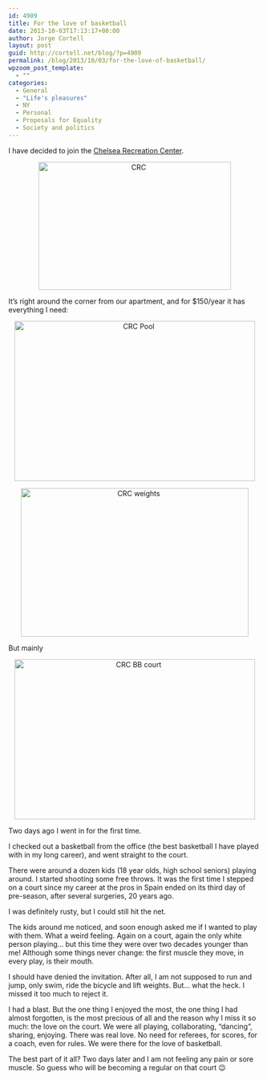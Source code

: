 ```yaml
---
id: 4909
title: For the love of basketball
date: 2013-10-03T17:13:17+00:00
author: Jorge Cortell
layout: post
guid: http://cortell.net/blog/?p=4909
permalink: /blog/2013/10/03/for-the-love-of-basketball/
wpzoom_post_template:
  - ""
categories:
  - General
  - "Life's pleasures"
  - NY
  - Personal
  - Proposals for Equality
  - Society and politics
---
```

I have decided to join the <a title="http://www.nycgovparks.org/parks/chelsearecreationcenter" href="http://www.nycgovparks.org/parks/chelsearecreationcenter" target="_blank">Chelsea Recreation Center</a>.

<p style="text-align: center">
  <img class="aligncenter" alt="CRC" src="http://farm6.staticflickr.com/5058/5388801076_c433158707_z.jpg" width="384" height="255" />
</p>

It&#8217;s right around the corner from our apartment, and for $150/year it has everything I need:

<p style="text-align: center">
  <img class="aligncenter" alt="CRC Pool" src="http://cdn.archinect.net/images/1200x/r9/r9lzxqwcy2ic7hw3.jpg" width="480" height="319" />
</p>

<p style="text-align: center">
  <img class="aligncenter" alt="CRC weights" src="http://www.wellandgoodnyc.com/wp-content/uploads/2010/01/chelsea-recreation-center.jpg" width="454" height="296" />
</p>

But mainly

<p style="text-align: center">
  <img class="aligncenter" alt="CRC BB court" src="http://cdn.archinect.net/images/1200x/mn/mnu4ka81ncau39mf.jpg" width="480" height="319" />
</p>

Two days ago I went in for the first time.

I checked out a basketball from the office (the best basketball I have played with in my long career), and went straight to the court.

There were around a dozen kids (18 year olds, high school seniors) playing around. I started shooting some free throws. It was the first time I stepped on a court since my career at the pros in Spain ended on its third day of pre-season, after several surgeries, 20 years ago.

I was definitely rusty, but I could still hit the net.

The kids around me noticed, and soon enough asked me if I wanted to play with them. What a weird feeling. Again on a court, again the only white person playing&#8230; but this time they were over two decades younger than me! Although some things never change: the first muscle they move, in every play, is their mouth.

I should have denied the invitation. After all, I am not supposed to run and jump, only swim, ride the bicycle and lift weights. But&#8230; what the heck. I missed it too much to reject it.

I had a blast. But the one thing I enjoyed the most, the one thing I had almost forgotten, is the most precious of all and the reason why I miss it so much: the love on the court. We were all playing, collaborating, &#8220;dancing&#8221;, sharing, enjoying. There was real love. No need for referees, for scores, for a coach, even for rules. We were there for the love of basketball.

The best part of it all? Two days later and I am not feeling any pain or sore muscle. So guess who will be becoming a regular on that court 😉